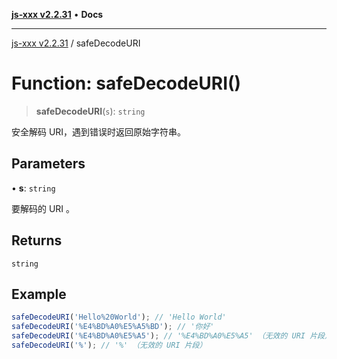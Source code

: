 [**js-xxx v2.2.31**](../README.md) • **Docs**

***

[js-xxx v2.2.31](../README.md) / safeDecodeURI

# Function: safeDecodeURI()

> **safeDecodeURI**(`s`): `string`

安全解码 URI，遇到错误时返回原始字符串。

## Parameters

• **s**: `string`

要解码的 URI 。

## Returns

`string`

## Example

```ts
safeDecodeURI('Hello%20World'); // 'Hello World'
safeDecodeURI('%E4%BD%A0%E5%A5%BD'); // '你好'
safeDecodeURI('%E4%BD%A0%E5%A5'); // '%E4%BD%A0%E5%A5' （无效的 URI 片段）
safeDecodeURI('%'); // '%' （无效的 URI 片段）
```
